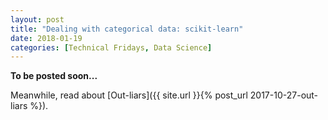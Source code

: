 ```yaml
---
layout: post
title: "Dealing with categorical data: scikit-learn"
date: 2018-01-19
categories: [Technical Fridays, Data Science]
---
```


**To be posted soon...**

Meanwhile, read about [Out-liars]({{ site.url }}{% post_url 2017-10-27-out-liars %}).


